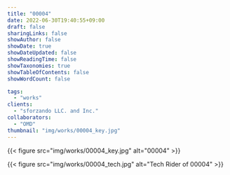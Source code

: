```yaml
---
title: "00004"
date: 2022-06-30T19:40:55+09:00
draft: false
sharingLinks: false
showAuthor: false
showDate: true
showDateUpdated: false
showReadingTime: false
showTaxonomies: true
showTableOfContents: false
showWordCount: false

tags:
  - "works"
clients:
  - "sforzando LLC. and Inc."
collaborators:
  - "OMD"
thumbnail: "img/works/00004_key.jpg"
---
```


{{< figure src="img/works/00004_key.jpg" alt="00004" >}}

{{< figure src="img/works/00004_tech.jpg" alt="Tech Rider of 00004" >}}
